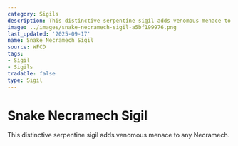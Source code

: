 ```yaml
---
category: Sigils
description: This distinctive serpentine sigil adds venomous menace to any Necramech.
image: ../images/snake-necramech-sigil-a5bf199976.png
last_updated: '2025-09-17'
name: Snake Necramech Sigil
source: WFCD
tags:
- Sigil
- Sigils
tradable: false
type: Sigil
---
```


# Snake Necramech Sigil

This distinctive serpentine sigil adds venomous menace to any Necramech.

